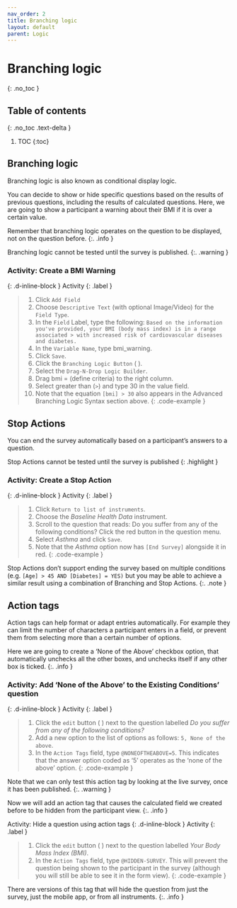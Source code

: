 ```yaml
---
nav_order: 2
title: Branching logic
layout: default
parent: Logic
---
```


# Branching logic
{: .no_toc }

## Table of contents
{: .no_toc .text-delta }

1. TOC
{:toc}

## Branching logic

Branching logic is also known as conditional display logic.

You can decide to show or hide specific questions based on the results of previous questions, including the results of calculated questions. Here, we are going to show a participant a warning about their BMI if it is over a certain value.

Remember that branching logic operates on the question to be displayed, not on the question before.
{:. .info }

Branching logic cannot be tested until the survey is published.
{:. .warning }

### Activity: Create a BMI Warning
{: .d-inline-block }
Activity
{: .label }
> 1. Click `Add Field`
> 2. Choose `Descriptive Text` (with optional Image/Video) for the `Field Type`.
> 3. In the `Field` Label, type the following:
> `Based on the information you've provided, your BMI (body mass index) is in a range associated > with increased risk of cardiovascular diseases and diabetes.`
> 4. In the `Variable Name`, type bmi_warning.
> 5. Click `Save`.
> 6. Click the `Branching Logic Button` ( ).
> 7. Select the `Drag-N-Drop Logic Builder`.
> 8. Drag bmi = (define criteria) to the right column.
> 9. Select greater than (`>`) and type 30 in the value field.
> 10. Note that the equation `[bmi] > 30` also appears in the Advanced Branching Logic Syntax section above.
{: .code-example }
<!-- The {: .code-example } snippet causes the paragraph above to be enclosed in a box. -->

## Stop Actions

You can end the survey automatically based on a participant’s answers to a question.

Stop Actions cannot be tested until the survey is published
{: .highlight }

### Activity: Create a Stop Action
{: .d-inline-block }
Activity
{: .label }
> 1. Click `Return to list of instruments`.
> 2. Choose the _Baseline Health Data_ instrument.
> 3. Scroll to the question that reads: Do you suffer from any of the following conditions?
> Click the red button in the question menu.
> 4. Select _Asthma_ and click `Save`.
> 5. Note that the _Asthma_ option now has `[End Survey]` alongside it in red.
{: .code-example }
<!-- The {: .code-example } snippet causes the paragraph above to be enclosed in a box. -->

Stop Actions don’t support ending the survey based on multiple conditions (e.g. `[Age] > 45 AND [Diabetes] = YES)` but you may be able to achieve a similar result using a combination of Branching and Stop Actions.
{:. .note }

## Action tags

Action tags can help format or adapt entries automatically. For example they can limit the number of characters a participant enters in a field, or prevent them from selecting more than a certain number of options.

Here we are going to create a ‘None of the Above’ checkbox option, that automatically unchecks all the other boxes, and unchecks itself if any other box is ticked.
{:. .info }

### Activity: Add ‘None of the Above’ to the Existing Conditions’ question
{: .d-inline-block }
Activity
{: .label }
> 1. Click the `edit` button ( ) next to the question labelled _Do you suffer from any of the following conditions?_
> 2. Add a new option to the list of options as follows: `5, None of the above`.
> 3. In the `Action Tags` field, type `@NONEOFTHEABOVE=5`. This indicates that the answer option coded as ‘5’ operates as the ‘none of the above’ option.
{: .code-example }
<!-- The {: .code-example } snippet causes the paragraph above to be enclosed in a box. -->

Note that we can only test this action tag by looking at the live survey, once it has been published.
{:. .warning }

Now we will add an action tag that causes the calculated field we created before to be hidden from the participant view.
{:. .info }

Activity: Hide a question using action tags
{: .d-inline-block }
Activity
{: .label }
> 1. Click the `edit` button ( ) next to the question labelled _Your Body Mass Index (BMI)_.
> 2. In the `Action Tags` field, type `@HIDDEN-SURVEY`. This will prevent the question being shown to the participant in the survey (although you will still be able to see it in the form view).
{: .code-example }
<!-- The {: .code-example } snippet causes the paragraph above to be enclosed in a box. -->

There are versions of this tag that will hide the question from just the survey, just the mobile app, or from all instruments.
{:. .info }